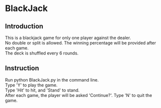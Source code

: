 # BlackJack

## Introduction
This is a blackjack game for only one player against the dealer. <br>
No double or split is allowed. The winning percentage will be provided after each game. 
<br>
The deck is shuffled every 6 rounds. 

## Instruction
Run python BlackJack.py in the command line. <br>
Type 'Y' to play the game. <br>
Type 'Hit' to hit, and 'Stand' to stand.<br>
After each game, the player will be asked 'Continue?'. Type 'N' to quit the game.
